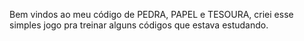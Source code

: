 Bem vindos ao meu código de PEDRA, PAPEL e TESOURA, criei esse simples jogo pra treinar alguns códigos que estava estudando. 
